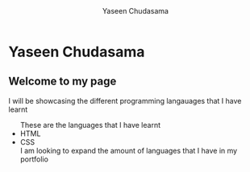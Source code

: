 <html>
  <body>
    <header>Yaseen Chudasama</header>
    <h1>Yaseen Chudasama</h1>
    <h2>Welcome to my page</h2>
    <p>I will be showcasing the different programming langauages that I have learnt</p>
    <p><ul>These are the languages that I have learnt
          <li>HTML</li>
          <li>CSS</li>
          I am looking to expand the amount of languages that I have in my portfolio</ul></p>
   
  </body>
